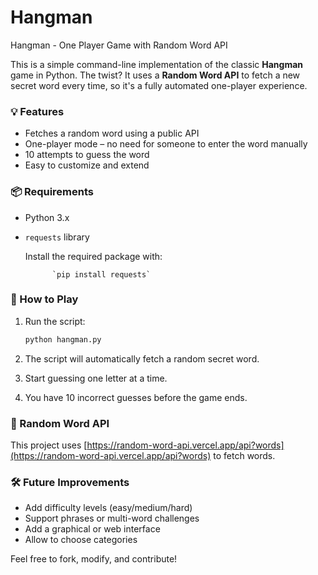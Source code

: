 
# Hangman


Hangman - One Player Game with Random Word API

This is a simple command-line implementation of the classic **Hangman** game in Python. The twist? It uses a **Random Word API** to fetch a new secret word every time, so it's a fully automated one-player experience.

### 💡 Features

- Fetches a random word using a public API
- One-player mode – no need for someone to enter the word manually
- 10 attempts to guess the word
- Easy to customize and extend

### 📦 Requirements

- Python 3.x
- `requests` library

   Install the required package with:
   ```
         `pip install requests`
   ```

### 🧠 How to Play

1. Run the script:

   ```bash
   python hangman.py
   ```
2. The script will automatically fetch a random secret word.
3. Start guessing one letter at a time.
4. You have 10 incorrect guesses before the game ends.

### 🔗 Random Word API

This project uses [https://random-word-api.vercel.app/api?words](https://random-word-api.vercel.app/api?words) to fetch words.

### 🛠️ Future Improvements

- Add difficulty levels (easy/medium/hard)
- Support phrases or multi-word challenges
- Add a graphical or web interface
- Allow to choose categories 



Feel free to fork, modify, and contribute!



